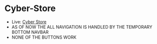 # Cyber-Store

- Live: [Cyber Store](https://keen-wright-b8e584.netlify.app/)
- AS OF NOW THE ALL NAVIGATION IS HANDLED BY THE TEMPORARY BOTTOM NAVBAR
- NONE OF THE BUTTONS WORK
